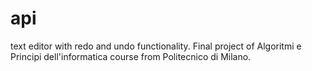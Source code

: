 # api
text editor with redo and undo functionality. Final project of Algoritmi e Principi dell'informatica course from Politecnico di Milano.
